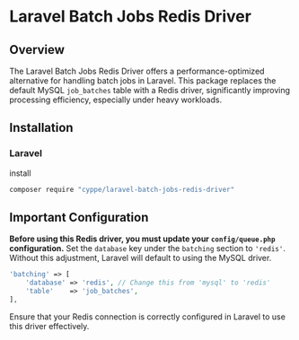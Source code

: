# Laravel Batch Jobs Redis Driver

## Overview

The Laravel Batch Jobs Redis Driver offers a performance-optimized alternative for handling batch jobs in Laravel. This package replaces the default MySQL `job_batches` table with a Redis driver, significantly improving processing efficiency, especially under heavy workloads.

## Installation

### Laravel

install

~~~bash
composer require "cyppe/laravel-batch-jobs-redis-driver"
~~~

## Important Configuration

**Before using this Redis driver, you must update your `config/queue.php` configuration.** Set the `database` key under the `batching` section to `'redis'`. Without this adjustment, Laravel will default to using the MySQL driver.

~~~php
'batching' => [
    'database' => 'redis', // Change this from 'mysql' to 'redis'
    'table'    => 'job_batches',
],
~~~

Ensure that your Redis connection is correctly configured in Laravel to use this driver effectively.
